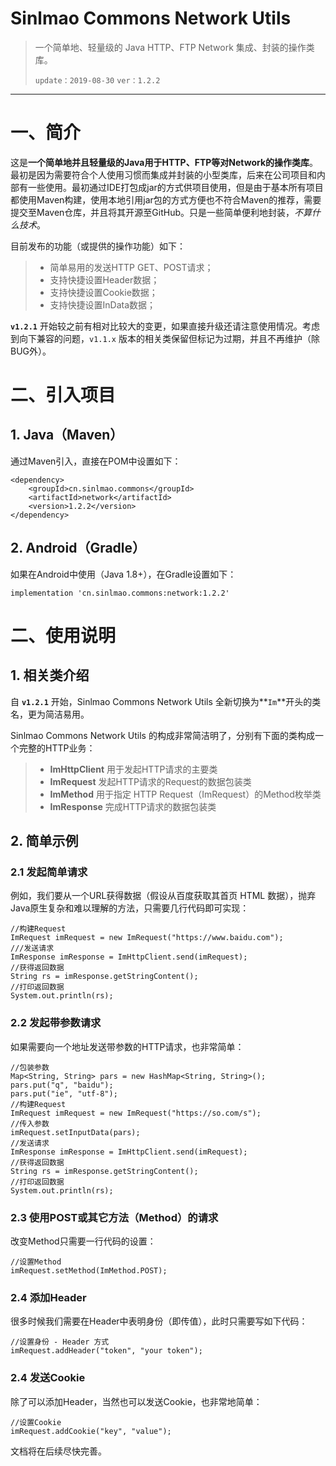 # Sinlmao Commons Network Utils

> 一个简单地、轻量级的 Java HTTP、FTP Network 集成、封装的操作类库。
>
> `update：2019-08-30`  `ver：1.2.2`

----------

# 一、简介

这是**一个简单地并且轻量级的Java用于HTTP、FTP等对Network的操作类库**。最初是因为需要符合个人使用习惯而集成并封装的小型类库，后来在公司项目和内部有一些使用。最初通过IDE打包成jar的方式供项目使用，但是由于基本所有项目都使用Maven构建，使用本地引用jar包的方式方便也不符合Maven的推荐，需要提交至Maven仓库，并且将其开源至GitHub。只是一些简单便利地封装，*不算什么技术*。

目前发布的功能（或提供的操作功能）如下：

>  - 简单易用的发送HTTP GET、POST请求；
>  - 支持快捷设置Header数据；
>  - 支持快捷设置Cookie数据；
>  - 支持快捷设置InData数据；

**`v1.2.1`** 开始较之前有相对比较大的变更，如果直接升级还请注意使用情况。考虑到向下兼容的问题，`v1.1.x` 版本的相关类保留但标记为过期，并且不再维护（除BUG外）。

# 二、引入项目

## 1. Java（Maven）

通过Maven引入，直接在POM中设置如下：

    <dependency>
        <groupId>cn.sinlmao.commons</groupId>
        <artifactId>network</artifactId>
        <version>1.2.2</version>
    </dependency>

## 2. Android（Gradle）

如果在Android中使用（Java 1.8+），在Gradle设置如下：

    implementation 'cn.sinlmao.commons:network:1.2.2'

# 二、使用说明

## 1. 相关类介绍

自 **`v1.2.1`** 开始，Sinlmao Commons Network Utils 全新切换为**`Im`**开头的类名，更为简洁易用。

Sinlmao Commons Network Utils 的构成非常简洁明了，分别有下面的类构成一个完整的HTTP业务：

>  - **ImHttpClient** 用于发起HTTP请求的主要类
>  - **ImRequest** 发起HTTP请求的Request的数据包装类
>  - **ImMethod** 用于指定 HTTP Request（ImRequest）的Method枚举类
>  - **ImResponse** 完成HTTP请求的数据包装类

## 2. 简单示例

### 2.1 发起简单请求

例如，我们要从一个URL获得数据（假设从百度获取其首页 HTML 数据），抛弃Java原生复杂和难以理解的方法，只需要几行代码即可实现：

    //构建Request
    ImRequest imRequest = new ImRequest("https://www.baidu.com");
    ///发送请求
    ImResponse imResponse = ImHttpClient.send(imRequest);
    //获得返回数据
    String rs = imResponse.getStringContent();
    //打印返回数据
    System.out.println(rs);

### 2.2 发起带参数请求

如果需要向一个地址发送带参数的HTTP请求，也非常简单：

    //包装参数
    Map<String, String> pars = new HashMap<String, String>();
    pars.put("q", "baidu");
    pars.put("ie", "utf-8");
    //构建Request
    ImRequest imRequest = new ImRequest("https://so.com/s");
    //传入参数
    imRequest.setInputData(pars);
    //发送请求
    ImResponse imResponse = ImHttpClient.send(imRequest);
    //获得返回数据
    String rs = imResponse.getStringContent();
    //打印返回数据
    System.out.println(rs);

### 2.3 使用POST或其它方法（Method）的请求

改变Method只需要一行代码的设置：

    //设置Method
    imRequest.setMethod(ImMethod.POST);

### 2.4 添加Header

很多时候我们需要在Header中表明身份（即传值），此时只需要写如下代码：

    //设置身份 - Header 方式
    imRequest.addHeader("token", "your token");

### 2.4 发送Cookie

除了可以添加Header，当然也可以发送Cookie，也非常地简单：

    //设置Cookie
    imRequest.addCookie("key", "value");

文档将在后续尽快完善。